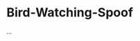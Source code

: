 # Bird-Watching-Spoof

<meta name="author" content="Caitlin Schaeffer" />
<meta
  name="description"
  content="AwesomeInc class HTML and CSS coding project early." />
  <html lang="en-US">
  …

